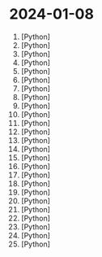 # 2024-01-08

1. [](https://github.comundefined "Framework for orchestrating role-playing, autonomous AI agents. By fostering collaborative intelligence, CrewAI empowers agents to work together seamlessly, tackling complex tasks.") [Python]
2. [](https://github.comundefined "Imitation Learning algorithms with Co-traing for Mobile ALOHA: ACT, Diffusion Policy, VINN") [Python]
3. [](https://github.comundefined "The Open Source RAG framework") [Python]
4. [](https://github.comundefined "A list of useful payloads and bypass for Web Application Security and Pentest/CTF") [Python]
5. [](https://github.comundefined "vits2 backbone with multilingual-bert") [Python]
6. [](https://github.comundefined "The TinyLlama project is an open endeavor to pretrain a 1.1B Llama model on 3 trillion tokens.") [Python]
7. [](https://github.comundefined "Examples in the MLX framework") [Python]
8. [](https://github.comundefined "Code and dataset for photorealistic Codec Avatars driven from audio") [Python]
9. [](https://github.comundefined "Free, open source crypto trading bot") [Python]
10. [](https://github.comundefined "Official repo for VGen: a holistic video generation ecosystem for video generation building on diffusion models") [Python]
11. [](https://github.comundefined "A principled instruction benchmark on formulating effective queries and prompts for large language models (LLMs). Our paper: https://arxiv.org/abs/2312.16171") [Python]
12. [](https://github.comundefined "🤗 Diffusers: State-of-the-art diffusion models for image and audio generation in PyTorch") [Python]
13. [](https://github.comundefined "🏡 Open source home automation that puts local control and privacy first.") [Python]
14. [](https://github.comundefined "🔰 Home Assistant Operating System") [Python]
15. [](https://github.comundefined "Hackable implementation of state-of-the-art open-source LLMs based on nanoGPT. Supports flash attention, 4-bit and 8-bit quantization, LoRA and LLaMA-Adapter fine-tuning, pre-training. Apache 2.0-licensed.") [Python]
16. [](https://github.comundefined "A natural language interface for computers") [Python]
17. [](https://github.comundefined "The SQL IDE for Your Terminal.") [Python]
18. [](https://github.comundefined "GUI for a Vocal Remover that uses Deep Neural Networks.") [Python]
19. [](https://github.comundefined "") [Python]
20. [](https://github.comundefined "") [Python]
21. [](https://github.comundefined "MagicAnimate: Temporally Consistent Human Image Animation using Diffusion Model") [Python]
22. [](https://github.comundefined "A collective list of free APIs") [Python]
23. [](https://github.comundefined "Unofficial Implementation of Animate Anyone") [Python]
24. [](https://github.comundefined "Instant voice cloning by MyShell.") [Python]
25. [](https://github.comundefined "The standard data-centric AI package for data quality and machine learning with messy, real-world data and labels.") [Python]
